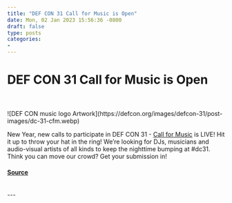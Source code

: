 ```yaml
---
title: "DEF CON 31 Call for Music is Open"
date: Mon, 02 Jan 2023 15:56:36 -0800
draft: false
type: posts
categories: 
- 
---
```

# DEF CON 31 Call for Music is Open

<br/>

<br/>
![DEF CON music logo Artwork](https://defcon.org/images/defcon-31/post-images/dc-31-cfm.webp)  

New Year, new calls to participate in DEF CON 31 - [Call for Music](https://defcon.org/html/defcon-31/dc-31-cfm.html) is LIVE! Hit it up to throw your hat in the ring! We’re looking for DJs, musicians and audio-visual artists of all kinds to keep the nighttime bumping at #dc31. Think you can move our crowd? Get your submission in!

#### [Source](https://defcon.org/html/defcon-31/dc-31-cfm.html)

<br/>
---
